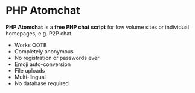 # PHP Atomchat

**PHP Atomchat** is a **free PHP chat script** for low volume sites or individual homepages, e.g. P2P chat.

- Works OOTB
- Completely anonymous
- No registration or passwords ever
- Emoji auto-conversion
- File uploads
- Multi-lingual
- No database required
